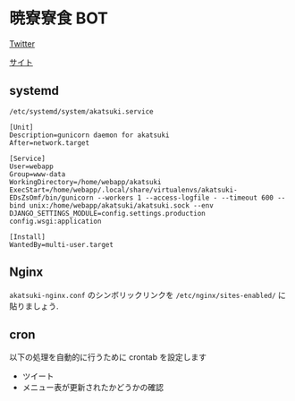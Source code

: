 # 暁寮寮食 BOT

[Twitter](https://twitter.com/Toba_Akatsuki)

[サイト](https://t.co/CNUt7w3Bz4?amp=1)

## systemd

`/etc/systemd/system/akatsuki.service`

```systemd
[Unit]
Description=gunicorn daemon for akatsuki
After=network.target

[Service]
User=webapp
Group=www-data
WorkingDirectory=/home/webapp/akatsuki
ExecStart=/home/webapp/.local/share/virtualenvs/akatsuki-EDsZsOmf/bin/gunicorn --workers 1 --access-logfile - --timeout 600 --bind unix:/home/webapp/akatsuki/akatsuki.sock --env DJANGO_SETTINGS_MODULE=config.settings.production config.wsgi:application

[Install]
WantedBy=multi-user.target
```

## Nginx

`akatsuki-nginx.conf` のシンボリックリンクを `/etc/nginx/sites-enabled/` に貼りましょう.

## cron

以下の処理を自動的に行うために crontab を設定します

- ツイート
- メニュー表が更新されたかどうかの確認
